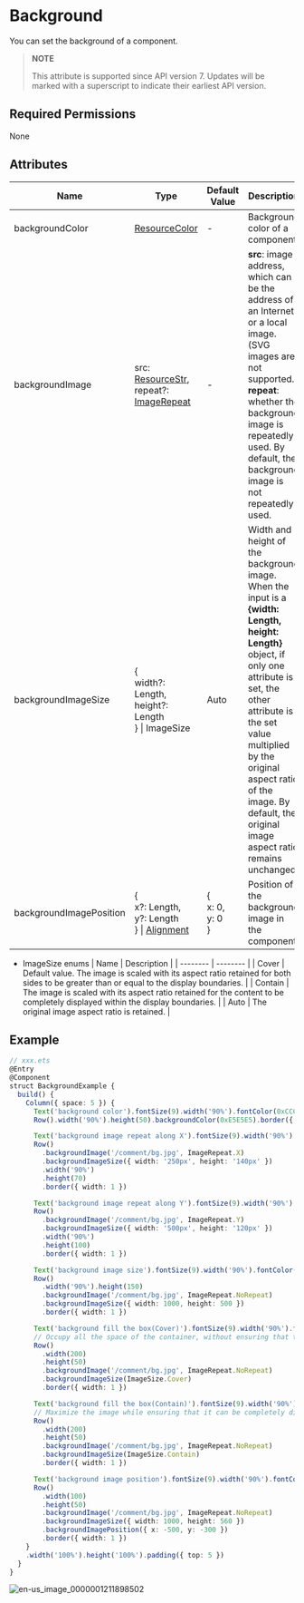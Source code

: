 # Background

You can set the background of a component.

> **NOTE**
>
> This attribute is supported since API version 7. Updates will be marked with a superscript to indicate their earliest API version.


## Required Permissions

None


## Attributes


| Name | Type | Default Value | Description |
| -------- | -------- | -------- | -------- |
| backgroundColor | [ResourceColor](../../ui/ts-types.md) | - | Background color of a component. |
| backgroundImage | src: [ResourceStr](../../ui/ts-types.md),<br/>repeat?: [ImageRepeat](ts-appendix-enums.md#imagerepeat-enums) | - | **src**: image address, which can be the address of an Internet or a local image. (SVG images are not supported.)<br/>**repeat**: whether the background image is repeatedly used. By default, the background image is not repeatedly used. |
| backgroundImageSize | {<br/>width?: Length,<br/>height?: Length<br/>} \| ImageSize | Auto | Width and height of the background image. When the input is a **{width: Length, height: Length}** object, if only one attribute is set, the other attribute is the set value multiplied by the original aspect ratio of the image. By default, the original image aspect ratio remains unchanged. |
| backgroundImagePosition | {<br/>x?: Length,<br/>y?: Length<br/>} \| [Alignment](ts-appendix-enums.md#alignment-enums) | {<br/>x: 0,<br/>y: 0<br/>} | Position of the background image in the component. |


- ImageSize enums
  | Name | Description |
  | -------- | -------- |
  | Cover | Default value. The image is scaled with its aspect ratio retained for both sides to be greater than or equal to the display boundaries. |
  | Contain | The image is scaled with its aspect ratio retained for the content to be completely displayed within the display boundaries. |
  | Auto | The original image aspect ratio is retained. |


## Example


```ts
// xxx.ets
@Entry
@Component
struct BackgroundExample {
  build() {
    Column({ space: 5 }) {
      Text('background color').fontSize(9).width('90%').fontColor(0xCCCCCC)
      Row().width('90%').height(50).backgroundColor(0xE5E5E5).border({ width: 1 })

      Text('background image repeat along X').fontSize(9).width('90%').fontColor(0xCCCCCC)
      Row()
        .backgroundImage('/comment/bg.jpg', ImageRepeat.X)
        .backgroundImageSize({ width: '250px', height: '140px' })
        .width('90%')
        .height(70)
        .border({ width: 1 })

      Text('background image repeat along Y').fontSize(9).width('90%').fontColor(0xCCCCCC)
      Row()
        .backgroundImage('/comment/bg.jpg', ImageRepeat.Y)
        .backgroundImageSize({ width: '500px', height: '120px' })
        .width('90%')
        .height(100)
        .border({ width: 1 })

      Text('background image size').fontSize(9).width('90%').fontColor(0xCCCCCC)
      Row()
        .width('90%').height(150)
        .backgroundImage('/comment/bg.jpg', ImageRepeat.NoRepeat)
        .backgroundImageSize({ width: 1000, height: 500 })
        .border({ width: 1 })

      Text('background fill the box(Cover)').fontSize(9).width('90%').fontColor(0xCCCCCC)
      // Occupy all the space of the container, without ensuring that the image is completely displayed.
      Row()
        .width(200)
        .height(50)
        .backgroundImage('/comment/bg.jpg', ImageRepeat.NoRepeat)
        .backgroundImageSize(ImageSize.Cover)
        .border({ width: 1 })

      Text('background fill the box(Contain)').fontSize(9).width('90%').fontColor(0xCCCCCC)
      // Maximize the image while ensuring that it can be completely displayed.
      Row()
        .width(200)
        .height(50)
        .backgroundImage('/comment/bg.jpg', ImageRepeat.NoRepeat)
        .backgroundImageSize(ImageSize.Contain)
        .border({ width: 1 })

      Text('background image position').fontSize(9).width('90%').fontColor(0xCCCCCC)
      Row()
        .width(100)
        .height(50)
        .backgroundImage('/comment/bg.jpg', ImageRepeat.NoRepeat)
        .backgroundImageSize({ width: 1000, height: 560 })
        .backgroundImagePosition({ x: -500, y: -300 })
        .border({ width: 1 })
    }
    .width('100%').height('100%').padding({ top: 5 })
  }
}
```

![en-us_image_0000001211898502](figures/en-us_image_0000001211898502.png)

